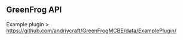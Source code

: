 ## GreenFrog API

Example plugin > https://github.com/andriycraft/GreenFrogMCBE/data/ExamplePlugin/
